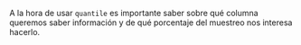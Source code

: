 A la hora de usar `quantile` es importante saber sobre qué columna queremos saber información y de qué porcentaje del muestreo nos interesa hacerlo. 